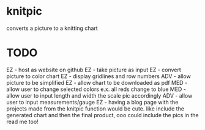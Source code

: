 # knitpic
converts a picture to a knitting chart

# TODO
EZ - host as website on github
EZ - take picture as input
EZ - convert picture to color chart
EZ - display gridlines and row numbers
ADV - allow picture to be simplified
EZ - allow chart to be downloaded as pdf
MED - allow user to change selected colors
        e.x. all reds change to blue
MED - allow user to input length and width the scale pic accordingly
ADV - allow user to input measurements/gauge
EZ - having a blog page with the projects made from the knitpic function would be cute. like include the generated chart and then the final product, ooo could include the pics in the read me too!
